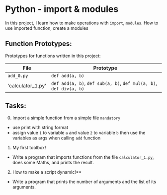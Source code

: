 # Python - import & modules

In this project, I learn how to make operations with `import`, `modules`. How to use imported function, create a modules


## Function Prototypes:

Prototypes for functions written in this project:

| File                       | Prototype                                                         |
| -------------------------- | ------------------------------------------------------------------|
| `add_0.py`                 | `def add(a, b)`                                                   |
| 'calculator_1.py'          | `def add(a, b)`, `def sub(a, b)`, `def mul(a, b)`, `def div(a, b)`|

## Tasks:

0. Import a simple function from a simple file `mandatory`
 * use print with string format
 * assign value `1` to variable `a` and value `2` to variable `b` then use the
   variables as args when calling `add` function
1.  My first toolbox! 
 * Write a program that imports functions from the file `calculator_1.py`, does some Maths, and prints the result.
2. How to make a script dynamic!**
 * Write a program that prints the number of arguments and the list of its arguments.
